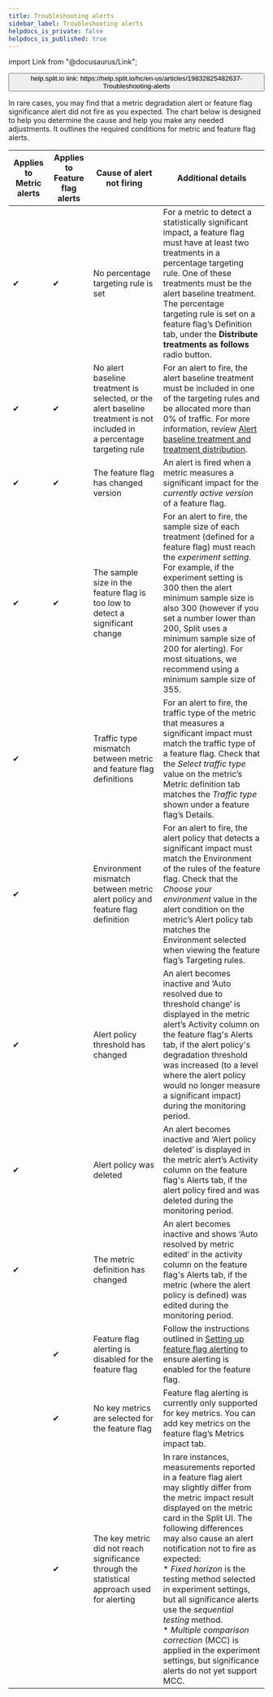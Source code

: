 ```yaml
---
title: Troubleshooting alerts
sidebar_label: Troubleshooting alerts
helpdocs_is_private: false
helpdocs_is_published: true
---
```


import Link from "@docusaurus/Link";

<p>
  <button style={{borderRadius:'8px', border: '1px', fontFamily: 'Courier New', fontWeight:'800', textAlign:'left'}}> help.split.io link: https://help.split.io/hc/en-us/articles/19832825482637-Troubleshooting-alerts </button>
</p>

In rare cases, you may find that a metric degradation alert or feature flag significance alert did not fire as you expected. The chart below is designed to help you determine the cause and help you make any needed adjustments. It outlines the required conditions for metric and feature flag alerts.

| **Applies to Metric alerts** | **Applies to Feature flag alerts** | **Cause of alert not firing** | **Additional details** |
| --- | --- | --- | -- |
| ✔ | ✔ | No percentage targeting rule is set | For a metric to detect a statistically significant impact, a feature flag must have at least two treatments in a percentage targeting rule. One of these treatments must be the alert baseline treatment. The percentage targeting rule is set on a feature flag’s Definition tab, under the **Distribute treatments as follows** radio button. |
| ✔ | ✔ | No alert baseline treatment is selected, or the alert baseline treatment is not included in a percentage targeting rule | For an alert to fire, the alert baseline treatment must be included in one of the targeting rules and be allocated more than 0% of traffic. For more information, review [Alert baseline treatment and treatment distribution](https://help.split.io/hc/en-us/articles/19832711328397-Configuring-feature-flag-alerting#how-feature-flag-alerting-relates-to-other-features-and-settings). |
| ✔ | ✔ | The feature flag has changed version | An alert is fired when a metric measures a significant impact for the _currently active version_ of a feature flag. |
| ✔ | ✔ | The sample size in the feature flag is too low to detect a significant change | For an alert to fire, the sample size of each treatment (defined for a feature flag) must reach the _experiment setting_. For example, if the experiment setting is 300 then the alert minimum sample size is also 300 (however if you set a number lower than 200, Split uses a minimum sample size of 200 for alerting). For most situations, we recommend using a minimum sample size of 355. |
| ✔ | | Traffic type mismatch between metric and feature flag definitions | For an alert to fire, the traffic type of the metric that measures a significant impact must match the traffic type of a feature flag. Check that the _Select traffic type_ value on the metric’s Metric definition tab matches the _Traffic type_ shown under a feature flag’s Details. |
| ✔ | | Environment mismatch between metric alert policy and feature flag definition | For an alert to fire, the alert policy that detects a significant impact must match the Environment of the rules of the feature flag. Check that the _Choose your environment_ value in the alert condition on the metric’s Alert policy tab matches the Environment selected when viewing the feature flag’s Targeting rules. |
| ✔ | | Alert policy threshold has changed | An alert becomes inactive and ‘Auto resolved due to threshold change’ is displayed in the metric alert’s Activity column on the feature flag's Alerts tab, if the alert policy's degradation threshold was increased (to a level where the alert policy would no longer measure a significant impact) during the monitoring period. |
| ✔ | | Alert policy was deleted | An alert becomes inactive and ‘Alert policy deleted’ is displayed in the metric alert’s Activity column on the feature flag's Alerts tab, if the alert policy fired and was deleted during the monitoring period.|
| ✔ | | The metric definition has changed | An alert becomes inactive and shows ‘Auto resolved by metric edited’ in the activity column on the feature flag's Alerts tab, if the metric (where the alert policy is defined) was edited during the monitoring period. |
| | ✔ | Feature flag alerting is disabled for the feature flag | Follow the instructions outlined in [Setting up feature flag alerting](https://help.split.io/hc/en-us/articles/19832711328397-Configuring-feature-flag-alerting#setting-up-feature-flag-alerting) to ensure alerting is enabled for the feature flag. |
| | ✔ | No key metrics are selected for the feature flag | Feature flag alerting is currently only supported for key metrics. You can add key metrics on the feature flag’s Metrics impact tab.|
| | ✔ | The key metric did not reach significance through the statistical approach used for alerting | In rare instances, measurements reported in a feature flag alert may slightly differ from the metric impact result displayed on the metric card in the Split UI. The following differences may also cause an alert notification not to fire as expected: <br /> * _Fixed horizon_ is the testing method selected in experiment settings, but all significance alerts use the _sequential testing_ method. <br /> * _Multiple comparison correction_ (MCC) is applied in the experiment settings, but significance alerts do not yet support MCC. |
